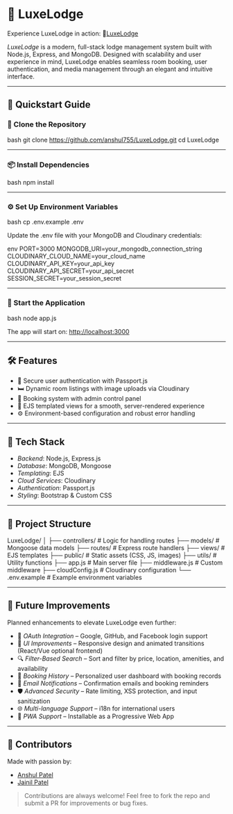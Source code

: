 # 🏨 LuxeLodge


Experience LuxeLodge in action: 🔗[LuxeLodge](https://luxelodge.onrender.com/)


*LuxeLodge* is a modern, full-stack lodge management system built with Node.js, Express, and MongoDB. Designed with scalability and user experience in mind, LuxeLodge enables seamless room booking, user authentication, and media management through an elegant and intuitive interface.

---

## 🚀 Quickstart Guide

### 📁 Clone the Repository

bash
git clone https://github.com/anshul755/LuxeLodge.git
cd LuxeLodge


---

### 📦 Install Dependencies

bash
npm install


---

### ⚙ Set Up Environment Variables

bash
cp .env.example .env


Update the .env file with your MongoDB and Cloudinary credentials:

env
PORT=3000
MONGODB_URI=your_mongodb_connection_string
CLOUDINARY_CLOUD_NAME=your_cloud_name
CLOUDINARY_API_KEY=your_api_key
CLOUDINARY_API_SECRET=your_api_secret
SESSION_SECRET=your_session_secret


---

### 🚀 Start the Application

bash
node app.js


The app will start on: [http://localhost:3000](http://localhost:3000)

---

## 🛠 Features

- 🔐 Secure user authentication with Passport.js  
- 🛏 Dynamic room listings with image uploads via Cloudinary  
- 📅 Booking system with admin control panel  
- 🧾 EJS templated views for a smooth, server-rendered experience  
- ⚙ Environment-based configuration and robust error handling  

---

## 🧬 Tech Stack

- *Backend*: Node.js, Express.js  
- *Database*: MongoDB, Mongoose  
- *Templating*: EJS  
- *Cloud Services*: Cloudinary  
- *Authentication*: Passport.js  
- *Styling*: Bootstrap & Custom CSS  

---

## 📁 Project Structure


LuxeLodge/
│
├── controllers/       # Logic for handling routes
├── models/            # Mongoose data models
├── routes/            # Express route handlers
├── views/             # EJS templates
├── public/            # Static assets (CSS, JS, images)
├── utils/             # Utility functions
├── app.js             # Main server file
├── middleware.js      # Custom middleware
├── cloudConfig.js     # Cloudinary configuration
└── .env.example       # Example environment variables


---

## 🔮 Future Improvements

Planned enhancements to elevate LuxeLodge even further:

- 🔗 *OAuth Integration* – Google, GitHub, and Facebook login support  
- 🎨 *UI Improvements* – Responsive design and animated transitions (React/Vue optional frontend)  
- 🔍 *Filter-Based Search* – Sort and filter by price, location, amenities, and availability  
- 🧾 *Booking History* – Personalized user dashboard with booking records  
- 🔔 *Email Notifications* – Confirmation emails and booking reminders  
- 🛡 *Advanced Security* – Rate limiting, XSS protection, and input sanitization  
- 🌐 *Multi-language Support* – i18n for international users  
- 📱 *PWA Support* – Installable as a Progressive Web App  

---

## 🤝 Contributors

Made with passion by:

- [Anshul Patel](https://github.com/anshul755)  
- [Jainil Patel](https://github.com/JainilPatel2502)

> Contributions are always welcome! Feel free to fork the repo and submit a PR for improvements or bug fixes.
